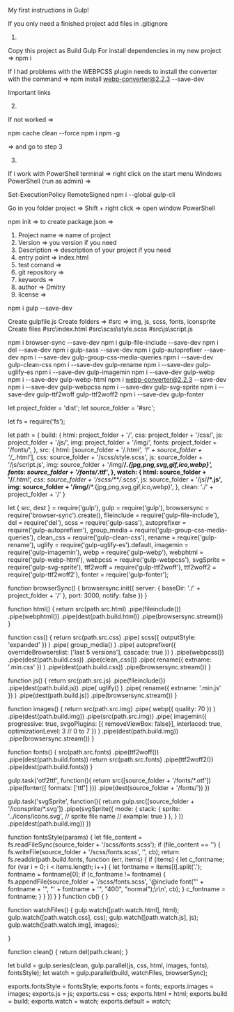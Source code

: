 My first instructions in Gulp!
<!-- Most important link for me for learn Gulp  => https://www.youtube.com/watch?v=stFOy0Noahg -->

If you only need a finished project add files in .gitignore

1. 
Copy this project as Build Gulp
For install dependencies in my new project => npm i

If I had problems with the WEBPCSS plugin needs to install the converter with the command => npm install webp-converter@2.2.3 --save-dev

Important links
<!-- https://nodejs.org/en/download/ -->
<!-- https://git-scm.com/downloads -->
<!-- https://gulpjs.com/docs/en/getting-started/quick-start -->
<!-- http://fls.guru/gulp.html -->

2. 
If not worked =>

npm cache clean --force
npm i npm -g

=> and go to step 3

3. 
If i work with PowerShell terminal => right click on the start menu Windows PowerShell (run as admin) =>

Set-ExecutionPolicy RemoteSigned 
npm i --global gulp-cli

Go in you folder project => Shift + right click => open window PowerShell

npm init => to create package.json =>

1) Project name => name of project
2) Version => you version if you need
3) Description => description of your project if you need
4) entry point => index.html
5) test comand => 
6) git repository =>
7) keywords =>
8) author => Dmitry
9) license =>

npm i gulp --save-dev

Create gulpfile.js
Create folders => #src => img, js, scss, fonts, iconsprite
Create files 
#src\index.html
#src\scss\style.scss
#src\js\script.js

<!-- My plugins => -->
npm i browser-sync --save-dev
npm i gulp-file-include --save-dev
npm i del --save-dev
npm i gulp-sass --save-dev
npm i gulp-autoprefixer --save-dev
npm i --save-dev gulp-group-css-media-queries
npm i --save-dev gulp-clean-css
npm i --save-dev gulp-rename
npm i --save-dev gulp-uglify-es
npm i --save-dev gulp-imagemin
npm i --save-dev gulp-webp
npm i --save-dev gulp-webp-html
npm i webp-converter@2.2.3 --save-dev
npm i --save-dev gulp-webpcss
npm i --save-dev gulp-svg-sprite
npm i --save-dev gulp-ttf2woff gulp-ttf2woff2
npm i --save-dev gulp-fonter

<!-- gulp file -->
let project_folder = 'dist';
let source_folder = '#src';

let fs = require('fs');

let path = {
    build: {
        html: project_folder + '/',
        css: project_folder + '/css/',
        js: project_folder + '/js/',
        img: project_folder + '/img/',
        fonts: project_folder + '/fonts/',
    },
    src: {
        html: [source_folder + '/*.html', '!' + source_folder + '/_*.html'],
        css: source_folder + '/scss/style.scss',
        js: source_folder + '/js/script.js',
        img: source_folder + '/img/**/*.{jpg,png,svg,gif,ico,webp}',
        fonts: source_folder + '/fonts/*.ttf',
    },
    watch: {
        html: source_folder + '/**/*.html',
        css: source_folder + '/scss/**/*.scss',
        js: source_folder + '/js/**/*.js',
        img: source_folder + '/img/**/*.{jpg,png,svg,gif,ico,webp}',
    },
    clean: './' + project_folder + '/'
}

let { src, dest } = require('gulp'),
    gulp = require('gulp'),
    browsersync = require('browser-sync').create(),
    fileinclude = require('gulp-file-include'),
    del = require('del'),
    scss = require('gulp-sass'),
    autoprefixer = require('gulp-autoprefixer'),
    group_media = require('gulp-group-css-media-queries'),
    clean_css = require('gulp-clean-css'),
    rename = require('gulp-rename'),
    uglify = require('gulp-uglify-es').default,
    imagemin = require('gulp-imagemin'),
    webp = require('gulp-webp'),
    webphtml = require('gulp-webp-html'),
    webpcss = require('gulp-webpcss'),
    svgSprite = require('gulp-svg-sprite'),
    ttf2woff = require('gulp-ttf2woff'),
    ttf2woff2 = require('gulp-ttf2woff2'),
    fonter = require('gulp-fonter');

function browserSync() {
    browsersync.init({
        server: {
            baseDir: './' + project_folder + '/'
        },
        port: 3000,
        notify: false
    })
}

function html() {
    return src(path.src.html)
        .pipe(fileinclude())
        .pipe(webphtml())
        .pipe(dest(path.build.html))
        .pipe(browsersync.stream())
}

function css() {
    return src(path.src.css)
    .pipe(
        scss({
            outputStyle: 'expanded'
        })
    )
    .pipe(
        group_media()
    )
    .pipe(
        autoprefixer({
            overrideBrowserslist: ['last 5 versions'],
            cascade: true
        })
    )
    .pipe(webpcss())
    .pipe(dest(path.build.css))
    .pipe(clean_css())
    .pipe(
        rename({
            extname: '.min.css'
        })
    )
    .pipe(dest(path.build.css))
    .pipe(browsersync.stream())
}

function js() {
    return src(path.src.js)
        .pipe(fileinclude())
        .pipe(dest(path.build.js))
        .pipe(
            uglify()
        )
        .pipe(
            rename({
                extname: '.min.js'
            })
        )
        .pipe(dest(path.build.js))
        .pipe(browsersync.stream())
}

function images() {
    return src(path.src.img)
        .pipe(
            webp({
                quality: 70
            })
        )
        .pipe(dest(path.build.img))
        .pipe(src(path.src.img))
        .pipe(
            imagemin({
                progressive: true,
                svgoPlugins: [{ removeViewBox: false}],
                interlaced: true,
                optimizationLevel: 3 // 0 to 7
            })
        )
        .pipe(dest(path.build.img))
        .pipe(browsersync.stream())
}

function fonts() {
    src(path.src.fonts)
        .pipe(ttf2woff())
        .pipe(dest(path.build.fonts))
    return src(path.src.fonts)
        .pipe(ttf2woff2())
        .pipe(dest(path.build.fonts))
}

gulp.task('otf2ttf', function(){
    return src([source_folder + '/fonts/*.otf'])
        .pipe(fonter({
            formats: ['ttf']
        }))
        .pipe(dest(source_folder + '/fonts/'))
})

gulp.task('svgSprite', function(){
    return gulp.src([source_folder + '/iconsprite/*.svg'])
        .pipe(svgSprite({
            mode: {
                stack: {
                    sprite: '../icons/icons.svg', // sprite file name
                    // example: true
                }
            },
        }
        ))
        .pipe(dest(path.build.img))
})

function fontsStyle(params) {
    let file_content = fs.readFileSync(source_folder + '/scss/fonts.scss'); if (file_content == '') { fs.writeFile(source_folder + '/scss/fonts.scss', '', cb); return fs.readdir(path.build.fonts, function (err, items) { if (items) { let c_fontname; for (var i = 0; i < items.length; i++) { let fontname = items[i].split('.'); fontname = fontname[0]; if (c_fontname != fontname) { fs.appendFile(source_folder + '/scss/fonts.scss', '@include font("' + fontname + '", "' + fontname + '", "400", "normal");\r\n', cb); } c_fontname = fontname; } } }) }
}
function cb() { }
    
function watchFiles() {
    gulp.watch([path.watch.html], html);
    gulp.watch([path.watch.css], css);
    gulp.watch([path.watch.js], js);
    gulp.watch([path.watch.img], images);

}

function clean() {
    return del(path.clean);
}

let build = gulp.series(clean, gulp.parallel(js, css, html, images, fonts), fontsStyle);
let watch = gulp.parallel(build, watchFiles, browserSync);

exports.fontsStyle = fontsStyle;
exports.fonts = fonts;
exports.images = images;
exports.js = js;
exports.css = css;
exports.html = html;
exports.build = build;
exports.watch = watch;
exports.default = watch;